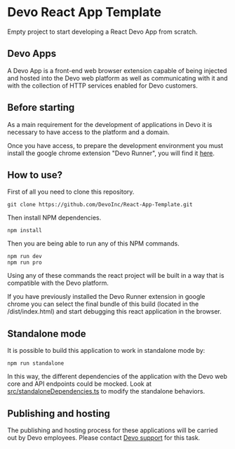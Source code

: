 # Devo React App Template

Empty project to start developing a React Devo App from scratch.

## Devo Apps

A Devo App is a front-end web browser extension capable of being injected and hosted into the Devo web platform as well as communicating with it and with the collection of HTTP services enabled for Devo customers.

## Before starting

As a main requirement for the development of applications in Devo it is necessary to have access to the platform and a domain.

Once you have access, to prepare the development environment you must install the google chrome extension "Devo Runner", you will find it [here](https://chrome.google.com/webstore/detail/devo-runner/apjjdfhcegcemhdhaeadkddbjhgfplmo).

## How to use?

First of all you need to clone this repository.

````npm
git clone https://github.com/DevoInc/React-App-Template.git
````

Then install NPM dependencies.

````npm
npm install
````

Then you are being able to run any of this NPM commands.

````npm
npm run dev
npm run pro
````

Using any of these commands the react project will be built in a way that is compatible with the Devo platform.

If you have previously installed the Devo Runner extension in google chrome you can select the final bundle of this build (located in the /dist/index.html) and start debugging this react application in the browser.

## Standalone mode

It is possible to build this application to work in standalone mode by:

````npm
npm run standalone
````

In this way, the different dependencies of the application with the Devo web core and API endpoints could be mocked. Look at [src/standaloneDependencies.ts]() to modify the standalone behaviors.

## Publishing and hosting

The publishing and hosting process for these applications will be carried out by Devo employees. Please contact [Devo support](https://www.devo.com/legal-hub/support-services/) for this task.